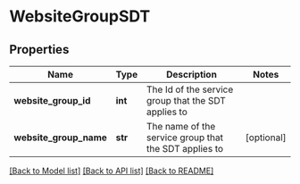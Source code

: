 # WebsiteGroupSDT

## Properties
Name | Type | Description | Notes
------------ | ------------- | ------------- | -------------
**website_group_id** | **int** | The Id of the service group that the SDT applies to | 
**website_group_name** | **str** | The name of the service group that the SDT applies to | [optional] 

[[Back to Model list]](../README.md#documentation-for-models) [[Back to API list]](../README.md#documentation-for-api-endpoints) [[Back to README]](../README.md)

